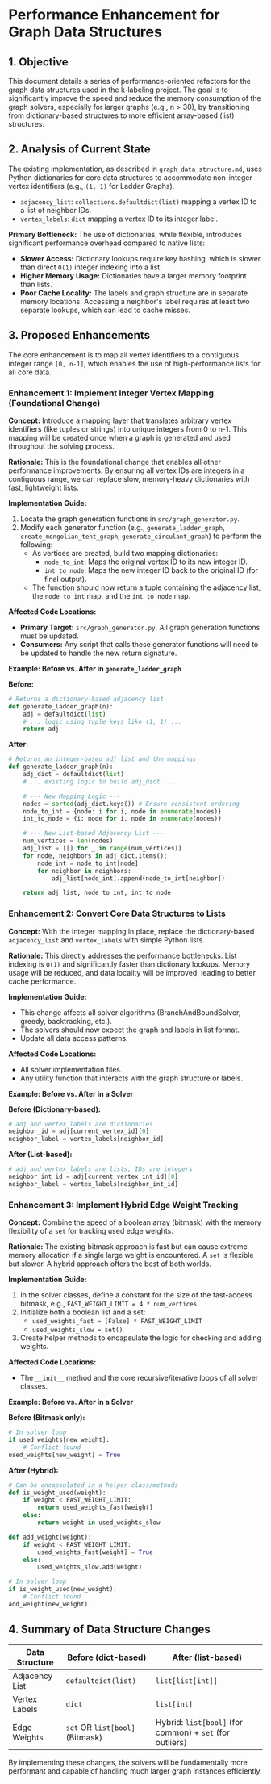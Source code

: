 # Performance Enhancement for Graph Data Structures

## 1. Objective

This document details a series of performance-oriented refactors for the graph data structures used in the k-labeling project. The goal is to significantly improve the speed and reduce the memory consumption of the graph solvers, especially for larger graphs (e.g., n > 30), by transitioning from dictionary-based structures to more efficient array-based (list) structures.

## 2. Analysis of Current State

The existing implementation, as described in `graph_data_structure.md`, uses Python dictionaries for core data structures to accommodate non-integer vertex identifiers (e.g., `(1, 1)` for Ladder Graphs).

-   `adjacency_list`: `collections.defaultdict(list)` mapping a vertex ID to a list of neighbor IDs.
-   `vertex_labels`: `dict` mapping a vertex ID to its integer label.

**Primary Bottleneck:** The use of dictionaries, while flexible, introduces significant performance overhead compared to native lists:

-   **Slower Access:** Dictionary lookups require key hashing, which is slower than direct `O(1)` integer indexing into a list.
-   **Higher Memory Usage:** Dictionaries have a larger memory footprint than lists.
-   **Poor Cache Locality:** The labels and graph structure are in separate memory locations. Accessing a neighbor's label requires at least two separate lookups, which can lead to cache misses.

## 3. Proposed Enhancements

The core enhancement is to map all vertex identifiers to a contiguous integer range `[0, n-1]`, which enables the use of high-performance lists for all core data.

### Enhancement 1: Implement Integer Vertex Mapping (Foundational Change)

**Concept:**
Introduce a mapping layer that translates arbitrary vertex identifiers (like tuples or strings) into unique integers from 0 to n-1. This mapping will be created once when a graph is generated and used throughout the solving process.

**Rationale:**
This is the foundational change that enables all other performance improvements. By ensuring all vertex IDs are integers in a contiguous range, we can replace slow, memory-heavy dictionaries with fast, lightweight lists.

**Implementation Guide:**

1.  Locate the graph generation functions in `src/graph_generator.py`.
2.  Modify each generator function (e.g., `generate_ladder_graph`, `create_mongolian_tent_graph`, `generate_circulant_graph`) to perform the following:
    -   As vertices are created, build two mapping dictionaries:
        -   `node_to_int`: Maps the original vertex ID to its new integer ID.
        -   `int_to_node`: Maps the new integer ID back to the original ID (for final output).
    -   The function should now return a tuple containing the adjacency list, the `node_to_int` map, and the `int_to_node` map.

**Affected Code Locations:**

-   **Primary Target:** `src/graph_generator.py`. All graph generation functions must be updated.
-   **Consumers:** Any script that calls these generator functions will need to be updated to handle the new return signature.

**Example: Before vs. After in `generate_ladder_graph`**

**Before:**

```python
# Returns a dictionary-based adjacency list
def generate_ladder_graph(n):
    adj = defaultdict(list)
    # ... logic using tuple keys like (1, 1) ...
    return adj
```

**After:**

```python
# Returns an integer-based adj list and the mappings
def generate_ladder_graph(n):
    adj_dict = defaultdict(list)
    # ... existing logic to build adj_dict ...

    # --- New Mapping Logic ---
    nodes = sorted(adj_dict.keys()) # Ensure consistent ordering
    node_to_int = {node: i for i, node in enumerate(nodes)}
    int_to_node = {i: node for i, node in enumerate(nodes)}

    # --- New List-based Adjacency List ---
    num_vertices = len(nodes)
    adj_list = [[] for _ in range(num_vertices)]
    for node, neighbors in adj_dict.items():
        node_int = node_to_int[node]
        for neighbor in neighbors:
            adj_list[node_int].append(node_to_int[neighbor])

    return adj_list, node_to_int, int_to_node
```

### Enhancement 2: Convert Core Data Structures to Lists

**Concept:**
With the integer mapping in place, replace the dictionary-based `adjacency_list` and `vertex_labels` with simple Python lists.

**Rationale:**
This directly addresses the performance bottlenecks. List indexing is `O(1)` and significantly faster than dictionary lookups. Memory usage will be reduced, and data locality will be improved, leading to better cache performance.

**Implementation Guide:**

-   This change affects all solver algorithms (BranchAndBoundSolver, greedy, backtracking, etc.).
-   The solvers should now expect the graph and labels in list format.
-   Update all data access patterns.

**Affected Code Locations:**

-   All solver implementation files.
-   Any utility function that interacts with the graph structure or labels.

**Example: Before vs. After in a Solver**

**Before (Dictionary-based):**

```python
# adj and vertex_labels are dictionaries
neighbor_id = adj[current_vertex_id][0]
neighbor_label = vertex_labels[neighbor_id]
```

**After (List-based):**

```python
# adj and vertex_labels are lists, IDs are integers
neighbor_int_id = adj[current_vertex_int_id][0]
neighbor_label = vertex_labels[neighbor_int_id]
```

### Enhancement 3: Implement Hybrid Edge Weight Tracking

**Concept:**
Combine the speed of a boolean array (bitmask) with the memory flexibility of a `set` for tracking used edge weights.

**Rationale:**
The existing bitmask approach is fast but can cause extreme memory allocation if a single large weight is encountered. A `set` is flexible but slower. A hybrid approach offers the best of both worlds.

**Implementation Guide:**

1.  In the solver classes, define a constant for the size of the fast-access bitmask, e.g., `FAST_WEIGHT_LIMIT = 4 * num_vertices`.
2.  Initialize both a boolean list and a set:
    -   `used_weights_fast = [False] * FAST_WEIGHT_LIMIT`
    -   `used_weights_slow = set()`
3.  Create helper methods to encapsulate the logic for checking and adding weights.

**Affected Code Locations:**

-   The `__init__` method and the core recursive/iterative loops of all solver classes.

**Example: Before vs. After in a Solver**

**Before (Bitmask only):**

```python
# In solver loop
if used_weights[new_weight]:
    # Conflict found
used_weights[new_weight] = True
```

**After (Hybrid):**

```python
# Can be encapsulated in a helper class/methods
def is_weight_used(weight):
    if weight < FAST_WEIGHT_LIMIT:
        return used_weights_fast[weight]
    else:
        return weight in used_weights_slow

def add_weight(weight):
    if weight < FAST_WEIGHT_LIMIT:
        used_weights_fast[weight] = True
    else:
        used_weights_slow.add(weight)

# In solver loop
if is_weight_used(new_weight):
    # Conflict found
add_weight(new_weight)
```

## 4. Summary of Data Structure Changes

| Data Structure  | Before (dict-based)             | After (list-based)                                  |
| --------------- | ------------------------------- | --------------------------------------------------- |
| Adjacency List  | `defaultdict(list)`             | `list[list[int]]`                                   |
| Vertex Labels   | `dict`                          | `list[int]`                                         |
| Edge Weights    | `set` OR `list[bool]` (Bitmask) | Hybrid: `list[bool]` (for common) + `set` (for outliers) |

By implementing these changes, the solvers will be fundamentally more performant and capable of handling much larger graph instances efficiently.
